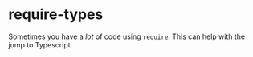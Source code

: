 # require-types

Sometimes you have a *lot* of code using `require`. This can help with the jump to Typescript.
